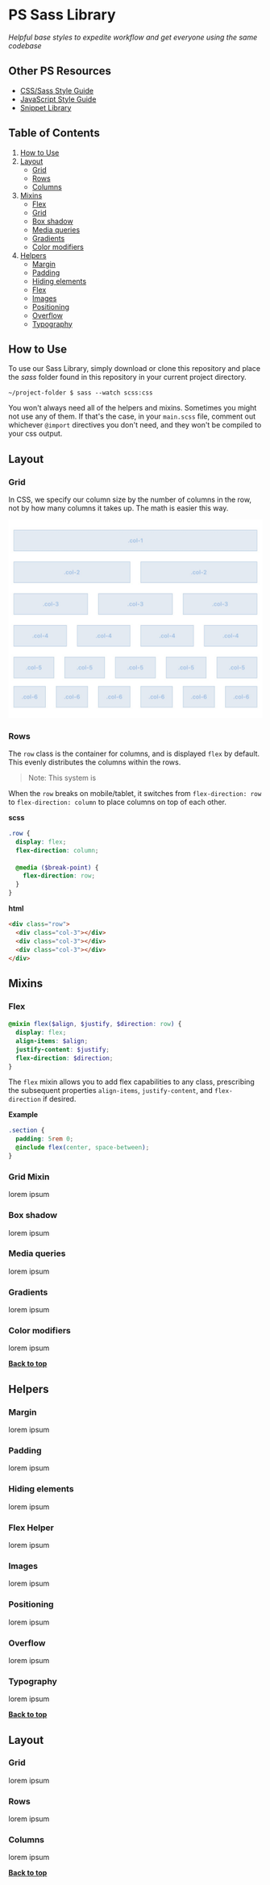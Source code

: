 # PS Sass Library

*Helpful base styles to expedite workflow and get everyone using the same codebase*

## Other PS Resources

- [CSS/Sass Style Guide](https://github.com/regnek/ps-css)
- [JavaScript Style Guide](https://github.com/regnek/ps-js)
- [Snippet Library](https://github.com/regnek/ps-snippet-lib)

## Table of Contents

1. [How to Use](#how-to-use)
1. [Layout](#layout)
    - [Grid](#grid)
    - [Rows](#rows)
    - [Columns](#columns)
1. [Mixins](#mixins)
    - [Flex](#flex)
    - [Grid](#grid-mixin)
    - [Box shadow](#ordering-of-property-declarations)
    - [Media queries](#media-queries)
    - [Gradients](#gradients)
    - [Color modifiers](#color-modifiers)
1. [Helpers](#helpers)
    - [Margin](#margin)
    - [Padding](#padding)
    - [Hiding elements](#hiding-elements)
    - [Flex](#flex-helper)
    - [Images](#images)
    - [Positioning](#positioning)
    - [Overflow](#overflow)
    - [Typography](#typography)


## How to Use

To use our Sass Library, simply download or clone this repository and place the *sass* folder found in this repository in your current project directory.

```shell
~/project-folder $ sass --watch scss:css
```

You won't always need all of the helpers and mixins. Sometimes you might not use any of them. If that's the case, in your `main.scss` file, comment out whichever `@import` directives you don't need, and they won't be compiled to your css output.

## Layout

### Grid

In CSS, we specify our column size by the number of columns in the row, not by how many columns it takes up. The math is easier this way.

![grid system](https://github.com/regnek/ps-sass-lib/blob/master/doc-assets/sass-lib-grid-layout.jpg)

### Rows

The `row` class is the container for columns, and is displayed `flex` by default. This evenly distributes the columns within the rows.

> Note: This system is 

When the `row` breaks on mobile/tablet, it switches from `flex-direction: row` to `flex-direction: column` to place columns on top of each other.

**scss**

```scss
.row {
  display: flex;
  flex-direction: column;

  @media ($break-point) {
    flex-direction: row;
  }
}
```

**html**

```html
<div class="row">
  <div class="col-3"></div>
  <div class="col-3"></div>
  <div class="col-3"></div>
</div>
```


## Mixins

### Flex

```scss
@mixin flex($align, $justify, $direction: row) {
  display: flex;
  align-items: $align;
  justify-content: $justify;
  flex-direction: $direction;
}
```

The `flex` mixin allows you to add flex capabilities to any class, prescribing the subsequent properties `align-items`, `justify-content`, and `flex-direction` if desired.

**Example**

```scss
.section {
  padding: 5rem 0;
  @include flex(center, space-between);
}
```

### Grid Mixin

lorem ipsum

### Box shadow

lorem ipsum

### Media queries

lorem ipsum

### Gradients

lorem ipsum

### Color modifiers

lorem ipsum

**[Back to top](#table-of-contents)**

## Helpers

### Margin

lorem ipsum

### Padding

lorem ipsum

### Hiding elements

lorem ipsum

### Flex Helper

lorem ipsum

### Images

lorem ipsum

### Positioning

lorem ipsum

### Overflow

lorem ipsum

### Typography

lorem ipsum

**[Back to top](#table-of-contents)**

## Layout

### Grid

lorem ipsum

### Rows

lorem ipsum

### Columns

lorem ipsum

**[Back to top](#table-of-contents)**